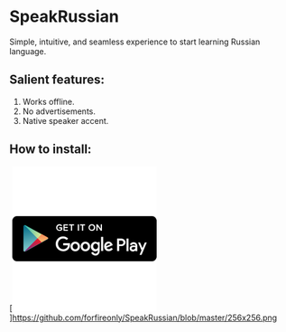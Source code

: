 # SpeakRussian
Simple, intuitive, and seamless experience to start learning Russian language.
## Salient features:
1. Works offline.
2. No advertisements.
3. Native speaker accent.
## How to install:
[![](https://github.com/forfireonly/SpeakRussian/blob/master/256x256.png)]https://github.com/forfireonly/SpeakRussian/blob/master/256x256.png
